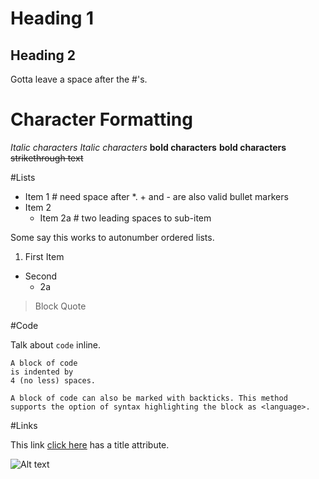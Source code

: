 # Heading 1
## Heading 2
Gotta leave a space after the #'s.

# Character Formatting

*Italic characters*  _Italic characters_
**bold characters** __bold characters__
~~strikethrough text~~

#Lists

* Item 1      # need space after *. + and - are also valid bullet markers
* Item 2
  * Item 2a   # two leading spaces to sub-item

Some say this works to autonumber ordered lists. 

1. First Item
* Second
  * 2a 

> Block
> Quote

#Code

Talk about `code` inline.

    A block of code
    is indented by 
    4 (no less) spaces.
    

```<language>
A block of code can also be marked with backticks. This method
supports the option of syntax highlighting the block as <language>.
```

#Links

This link [click here](http://example.com/ "Title") has a title attribute.

![Alt text](/path/to/image.png "Optional title attribute")

